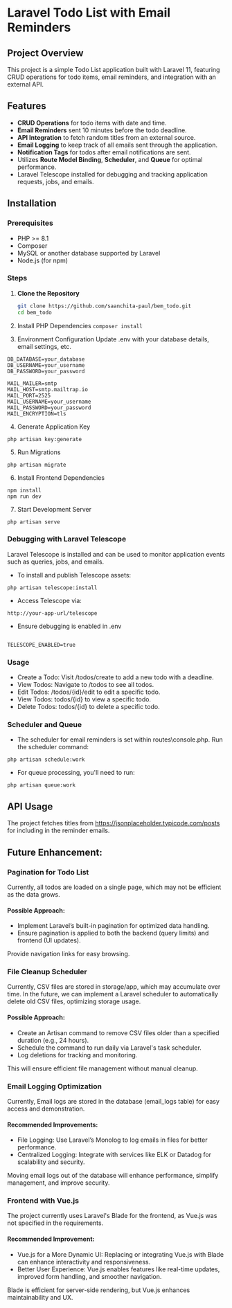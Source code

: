 # Laravel Todo List with Email Reminders

## Project Overview
This project is a simple Todo List application built with Laravel 11, featuring CRUD operations for todo items, email reminders, and integration with an external API.

## Features
- **CRUD Operations** for todo items with date and time.
- **Email Reminders** sent 10 minutes before the todo deadline.
- **API Integration** to fetch random titles from an external source.
- **Email Logging** to keep track of all emails sent through the application.
- **Notification Tags** for todos after email notifications are sent.
- Utilizes **Route Model Binding**, **Scheduler**, and **Queue** for optimal performance.
- Laravel Telescope installed for debugging and tracking application requests, jobs, and emails.

## Installation

### Prerequisites
- PHP >= 8.1
- Composer
- MySQL or another database supported by Laravel
- Node.js (for npm)

### Steps

1. **Clone the Repository**
   ```bash
   git clone https://github.com/saanchita-paul/bem_todo.git
   cd bem_todo
   

2. Install PHP Dependencies
``composer install``

3. Environment Configuration
Update .env with your database details, email settings, etc.
```
DB_DATABASE=your_database
DB_USERNAME=your_username
DB_PASSWORD=your_password

MAIL_MAILER=smtp
MAIL_HOST=smtp.mailtrap.io
MAIL_PORT=2525
MAIL_USERNAME=your_username
MAIL_PASSWORD=your_password
MAIL_ENCRYPTION=tls
```

4. Generate Application Key

```
php artisan key:generate

```

5. Run Migrations

```
php artisan migrate 
```

6. Install Frontend Dependencies

``` 
npm install
npm run dev
```

7. Start Development Server

``` 
php artisan serve

```

### Debugging with Laravel Telescope
Laravel Telescope is installed and can be used to monitor application events such as queries, jobs, and emails.

- To install and publish Telescope assets:

```
php artisan telescope:install

```
- Access Telescope via:

```
http://your-app-url/telescope

```
- Ensure debugging is enabled in .env

```

TELESCOPE_ENABLED=true

```
### Usage
- Create a Todo: Visit /todos/create to add a new todo with a deadline.
- View Todos: Navigate to /todos to see all todos.
- Edit Todos: /todos/{id}/edit to edit a specific todo.
- View Todos: todos/{id} to view a specific todo.
- Delete Todos: todos/{id} to delete a specific todo.

### Scheduler and Queue
- The scheduler for email reminders is set within routes\console.php. Run the scheduler command:
``` 
php artisan schedule:work

```

- For queue processing, you'll need to run:
``` 
php artisan queue:work

```


## API Usage
The project fetches titles from https://jsonplaceholder.typicode.com/posts for including in the reminder emails.


## Future Enhancement: 

### Pagination for Todo List
Currently, all todos are loaded on a single page, which may not be efficient as the data grows.

#### Possible Approach:
- Implement Laravel’s built-in pagination for optimized data handling.
- Ensure pagination is applied to both the backend (query limits) and frontend (UI updates).

Provide navigation links for easy browsing.

### File Cleanup Scheduler
Currently, CSV files are stored in storage/app, which may accumulate over time. In the future, we can implement a Laravel scheduler to automatically delete old CSV files, optimizing storage usage.

#### Possible Approach:
- Create an Artisan command to remove CSV files older than a specified duration (e.g., 24 hours).
- Schedule the command to run daily via Laravel's task scheduler.
- Log deletions for tracking and monitoring.

This will ensure efficient file management without manual cleanup. 


### Email Logging Optimization
Currently, Email logs are stored in the database (email_logs table) for easy access and demonstration.

#### Recommended Improvements:
- File Logging: Use Laravel’s Monolog to log emails in files for better performance.
- Centralized Logging: Integrate with services like ELK or Datadog for scalability and security.

Moving email logs out of the database will enhance performance, simplify management, and improve security.

### Frontend with Vue.js
The project currently uses Laravel's Blade for the frontend, as Vue.js was not specified in the requirements.

#### Recommended Improvement:
- Vue.js for a More Dynamic UI: Replacing or integrating Vue.js with Blade can enhance interactivity and responsiveness.
- Better User Experience: Vue.js enables features like real-time updates, improved form handling, and smoother navigation.

Blade is efficient for server-side rendering, but Vue.js enhances maintainability and UX.
